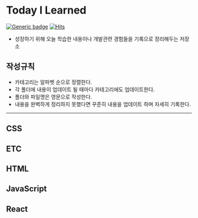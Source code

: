# Today I Learned

[![Generic badge](https://img.shields.io/badge/version-2021.4.27-blue.svg)](https://github.com/changsu1993/TIL) [![Hits](https://hits.seeyoufarm.com/api/count/incr/badge.svg?url=https%3A%2F%2Fgithub.com%2Fchangsu1993&count_bg=%2379C83D&title_bg=%23555555&icon=&icon_color=%23E7E7E7&title=hits&edge_flat=false)](https://hits.seeyoufarm.com)

- 성장하기 위해 오늘 학습한 내용이나 개발관련 경험들을 기록으로 정리해두는 저장소

## 작성규칙

- 카테고리는 알파벳 순으로 정렬한다.
- 각 폴더에 내용이 업데이트 될 때마다 카테고리에도 업데이트한다.
- 폴더와 파일명은 영문으로 작성한다.
- 내용을 완벽하게 정리하지 못했다면 꾸준히 내용을 업데이트 하며 자세히 기록한다.

---

## CSS

## ETC

## HTML

## JavaScript

## React
